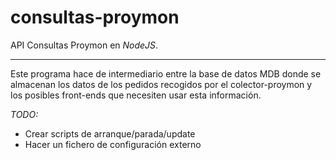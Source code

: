 # consultas-proymon
API Consultas Proymon en _NodeJS_.

---


Este programa hace de intermediario entre la base de datos MDB donde se almacenan los datos de los pedidos
recogidos por el colector-proymon y los posibles front-ends que necesiten usar esta información.

*TODO:*
- Crear scripts de arranque/parada/update
- Hacer un fichero de configuración externo
